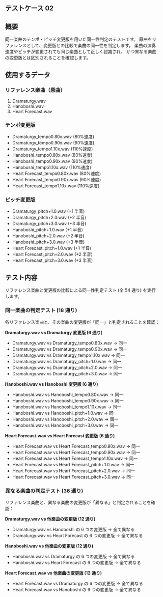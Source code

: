 ## テストケース 02

## 概要

同一楽曲のテンポ・ピッチ変更版を用いた同一性判定のテストです。
原曲をリファレンスとして、変更版との比較で楽曲の同一性を判定します。
楽曲の演奏速度やピッチが変更されても同じ楽曲として正しく認識され、
かつ異なる楽曲の変更版とは区別されることを確認します。

## 使用するデータ

### リファレンス楽曲（原曲）

1. Dramaturgy.wav
2. Hanoboshi.wav
3. Heart Forecast.wav

### テンポ変更版

- Dramaturgy_tempo0.80x.wav (80%速度)
- Dramaturgy_tempo0.90x.wav (90%速度)
- Dramaturgy_tempo1.10x.wav (110%速度)
- Hanoboshi_tempo0.80x.wav (80%速度)
- Hanoboshi_tempo0.90x.wav (90%速度)
- Hanoboshi_tempo1.10x.wav (110%速度)
- Heart Forecast_tempo0.80x.wav (80%速度)
- Heart Forecast_tempo0.90x.wav (90%速度)
- Heart Forecast_tempo1.10x.wav (110%速度)

### ピッチ変更版

- Dramaturgy_pitch+1.0.wav (+1 半音)
- Dramaturgy_pitch+2.0.wav (+2 半音)
- Dramaturgy_pitch+3.0.wav (+3 半音)
- Hanoboshi_pitch+1.0.wav (+1 半音)
- Hanoboshi_pitch+2.0.wav (+2 半音)
- Hanoboshi_pitch+3.0.wav (+3 半音)
- Heart Forecast_pitch+1.0.wav (+1 半音)
- Heart Forecast_pitch+2.0.wav (+2 半音)
- Heart Forecast_pitch+3.0.wav (+3 半音)

## テスト内容

リファレンス楽曲と変更版の比較による同一性判定テスト (全 54 通り) を実行します。

### 同一楽曲の判定テスト (18 通り)

各リファレンス楽曲と、その楽曲の変更版が「同一」と判定されることを確認：

**Dramaturgy.wav vs Dramaturgy 変更版 (6 通り)**

- Dramaturgy.wav vs Dramaturgy_tempo0.80x.wav → 同一
- Dramaturgy.wav vs Dramaturgy_tempo0.90x.wav → 同一
- Dramaturgy.wav vs Dramaturgy_tempo1.10x.wav → 同一
- Dramaturgy.wav vs Dramaturgy_pitch+1.0.wav → 同一
- Dramaturgy.wav vs Dramaturgy_pitch+2.0.wav → 同一
- Dramaturgy.wav vs Dramaturgy_pitch+3.0.wav → 同一

**Hanoboshi.wav vs Hanoboshi 変更版 (6 通り)**

- Hanoboshi.wav vs Hanoboshi_tempo0.80x.wav → 同一
- Hanoboshi.wav vs Hanoboshi_tempo0.90x.wav → 同一
- Hanoboshi.wav vs Hanoboshi_tempo1.10x.wav → 同一
- Hanoboshi.wav vs Hanoboshi_pitch+1.0.wav → 同一
- Hanoboshi.wav vs Hanoboshi_pitch+2.0.wav → 同一
- Hanoboshi.wav vs Hanoboshi_pitch+3.0.wav → 同一

**Heart Forecast.wav vs Heart Forecast 変更版 (6 通り)**

- Heart Forecast.wav vs Heart Forecast_tempo0.80x.wav → 同一
- Heart Forecast.wav vs Heart Forecast_tempo0.90x.wav → 同一
- Heart Forecast.wav vs Heart Forecast_tempo1.10x.wav → 同一
- Heart Forecast.wav vs Heart Forecast_pitch+1.0.wav → 同一
- Heart Forecast.wav vs Heart Forecast_pitch+2.0.wav → 同一
- Heart Forecast.wav vs Heart Forecast_pitch+3.0.wav → 同一

### 異なる楽曲の判定テスト (36 通り)

リファレンス楽曲と、異なる楽曲の変更版が「異なる」と判定されることを確認：

**Dramaturgy.wav vs 他楽曲の変更版 (12 通り)**

- Dramaturgy.wav vs Hanoboshi の 6 つの変更版 → 全て異なる
- Dramaturgy.wav vs Heart Forecast の 6 つの変更版 → 全て異なる

**Hanoboshi.wav vs 他楽曲の変更版 (12 通り)**

- Hanoboshi.wav vs Dramaturgy の 6 つの変更版 → 全て異なる
- Hanoboshi.wav vs Heart Forecast の 6 つの変更版 → 全て異なる

**Heart Forecast.wav vs 他楽曲の変更版 (12 通り)**

- Heart Forecast.wav vs Dramaturgy の 6 つの変更版 → 全て異なる
- Heart Forecast.wav vs Hanoboshi の 6 つの変更版 → 全て異なる
